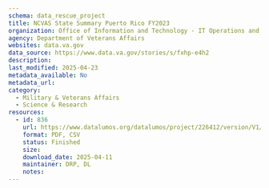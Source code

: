 ```yaml
---
schema: data_rescue_project 
title: NCVAS State Summary Puerto Rico FY2023
organization: Office of Information and Technology - IT Operations and Services (ITOPS)
agency: Department of Veterans Affairs
websites: data.va.gov
data_source: https://www.data.va.gov/stories/s/fxhp-e4h2
description: 
last_modified: 2025-04-23
metadata_available: No
metadata_url: 
category:
  - Military & Veterans Affairs 
  - Science & Research 
resources:
  - id: 836
    url: https://www.datalumos.org/datalumos/project/226412/version/V1/view
    format: PDF, CSV
    status: Finished
    size: 
    download_date: 2025-04-11
    maintainer: DRP, DL
    notes: 
---
```

